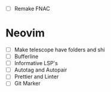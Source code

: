 - [ ] Remake FNAC

# Neovim

- [ ] Make telescope have folders and shi
- [ ] Bufferline
- [ ] Informative LSP's
- [ ] Autotag and Autopair
- [ ] Prettier and Linter
- [ ] Git Marker
